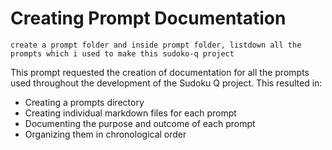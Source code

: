 # Creating Prompt Documentation

```
create a prompt folder and inside prompt folder, listdown all the prompts which i used to make this sudoko-q project
```

This prompt requested the creation of documentation for all the prompts used throughout the development of the Sudoku Q project. This resulted in:
- Creating a prompts directory
- Creating individual markdown files for each prompt
- Documenting the purpose and outcome of each prompt
- Organizing them in chronological order
